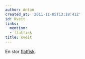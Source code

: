 ```yaml
---
author: Anton
created_at: '2011-11-05T13:18:41Z'
id: Kveit
links:
  mention:
  - flatfisk
title: Kveit
---
```


En stor [flatfisk].

  [flatfisk]: flatfisk
